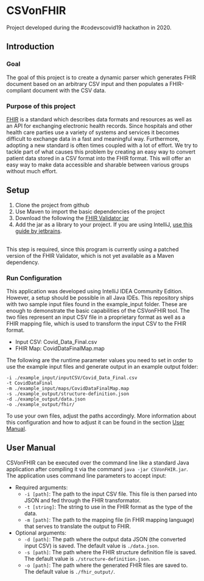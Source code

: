 # CSVonFHIR
Project developed during the #codevscovid19 hackathon in 2020.

## Introduction
### Goal
The goal of this project is to create a dynamic parser which generates FHIR document based on an arbitrary CSV input and then populates
a FHIR-compliant document with the CSV data.

### Purpose of this project
[FHIR](https://www.hl7.org/fhir/index.html) is a standard which describes data formats and resources as well as an API for
exchanging electronic health records. 
Since hospitals and other health care parties use a variety of systems and services it becomes difficult to exchange data
in a fast and meaningful way. 
Furthermore, adopting a new standard is often times coupled with a lot of effort. 
We try to tackle part of what causes this problem by creating an easy way to convert patient data stored in a CSV format 
into the FHIR format. 
This will offer an easy way to make data accessible and sharable between various groups without much effort. 

## Setup 
1. Clone the project from github
2. Use Maven to import the basic dependencies of the project
3. Download the following the [FHIR Validator jar](https://github.com/ahdis/cda-core-2.0/releases/download/v0.0.2-dev/org.hl7.fhir.validation.cli.jar) 
4. Add the jar as a library to your project. If you are using IntelliJ, [use this guide by jetbrains](https://www.jetbrains.com/help/idea/library.html#define-a-project-library). 
<br>
This step is required, since this program is currently using a patched version of the FHIR Validator, which is not yet available as a Maven dependency. 

### Run Configuration
This application was developed using IntelliJ IDEA Community Edition. However, a setup should be possible in all Java IDEs.
This repository ships with two sample input files found in the example_input folder. These are enough to demonstrate the basic capabilities of the CSVonFHIR tool.
The two files represent an input CSV file in a proprietary format as well as a FHIR mapping file, which is used to transform the input CSV to the FHIR format.
* Input CSV: Covid_Data_Final.csv
* FHIR Map: CovidDataFinalMap.map

The following are the runtime parameter values you need to set in order to use the example input files and generate output in an example output folder: 
```
-i ./example_input/inputCSV/Covid_Data_Final.csv
-t CovidDataFinal
-m ./example_input/maps/CovidDataFinalMap.map
-s ./example_output/structure-definition.json
-d ./example_output/data.json
-o ./example_output/fhir/
```
To use your own files, adjust the paths accordingly.
More information about this configuration and how to adjust it can be found in the section [User Manual](#UserManual).

## <a name="UserManual"></a>User Manual
CSVonFHIR can be executed over the command line like a standard Java application after compiling it via the command `java -jar CSVonFHIR.jar`.
The application uses command line parameters to accept input:
  - Required arguments:
    - `-i [path]`: The path to the input CSV file. This file is then parsed into JSON and fed through the FHIR transformator.
    - `-t [string]`: The string to use in the FHIR format as the type of the data.
    - `-m [path]`: The path to the mapping file (in FHIR mapping language) that serves to translate the output to FHIR.
  - Optional arguments:
    - `-d [path]`: The path where the output data JSON (the converted input CSV) is saved. The default value is `./data.json`.
    - `-s [path]`: The path where the FHIR structure definition file is saved. The default value is `./structure-definition.json`.
    - `-o [path]`: The path where the generated FHIR files are saved to. The default value is `./fhir_output/`.



